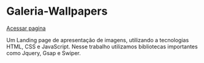 # Galeria-Wallpapers

[Acessar pagina](https://igorxrs.github.io/Galeria-Wallpapers)

Um Landing page de apresentação de imagens, utilizando a tecnologias HTML, CSS e JavaScript. Nesse trabalho utilizamos bibliotecas importantes como Jquery, Gsap e Swiper.
